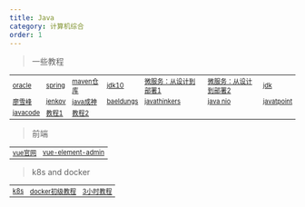 ```yaml
---
title: Java
category: 计算机综合
order: 1
---
```


> 一些教程
<table width="1033" style="font-size: 0.8em;">
	<tbody>
		<tr>
			<td>
				<a href="https://docs.oracle.com/javase/tutorial/" target="_blank">oracle</a>
			</td>
			<td>
				<a href="https://spring.io/learn" target="_blank">spring</a>
			</td>
			<td>
				<a href="https://mvnrepository.com/search?q=elasticsearch" target="_blank">maven仓库</a>
			</td>
			<td>
				<a href="http://openjdk.java.net/projects/jdk/10/" target="_blank">jdk10</a>
			</td>
			<td>
				<a href="https://github.com/DocsHome/microservices" target="_blank">微服务：从设计到部署1</a>
			</td>
			<td>
				<a href="https://docshome.gitbook.io/microservices/" target="_blank">微服务：从设计到部署2</a>
			</td>
			<td>
				<a href="http://hg.openjdk.java.net/jdk" target="_blank">jdk</a>
			</td>
		</tr>
		<tr>
			<td>
				<a href="https://www.liaoxuefeng.com/" target="_blank">廖雪峰</a>
			</td>
			<td>
				<a href="http://tutorials.jenkov.com/" target="_blank">jenkov</a>
			</td>
			<td>
				<a href="https://hollischuang.gitee.io/" target="_blank">java成神</a>
			</td>
			<td>
				<a href="https://www.baeldung.com/spring-security-vs-apache-shiro" target="_blank">baeldungs</a>
			</td>
			<td>
				<a href="http://www.javathinker.net/download.jsp" target="_blank">javathinkers</a>
			</td>
			<td>
				<a href="https://www.tutorialspoint.com/java_nio/java_nio_quick_guide.htm" target="_blank">java nio</a>
			</td>
			<td>
				<a href="https://www.javatpoint.com/" target="_blank">javatpoint</a>
			</td>
		</tr>
		<tr>
			<td>
				<a href="https://www.javacodegeeks.com/category/java/enterprise-java" target="_blank">javacode</a>
			</td>
			<td>
				<a href="http://www.yesdata.net/archives/" target="_blank">教程1</a>
			</td>
			<td>
				<a href="https://doocs.gitee.io/advanced-java/" target="_blank">教程2</a>
			</td>
		</tr>
	</tbody>
</table>


> 前端
<table width="1033" style="font-size: 0.8em;">
	<tbody>
		<tr>
			<td>
				<a href="https://cn.vuejs.org/" target="_blank">vue官网</a>
			</td>
			<td>
				<a href="https://panjiachen.github.io/vue-element-admin-site/zh/guide/#%E5%8A%9F%E8%83%BD" target="_blank">vue-element-admin</a>
			</td>
		</tr>
	</tbody>
</table>


> k8s and docker
<table width="1033" style="font-size: 0.8em;">
	<tbody>
		<tr>
			<td>
				<a href="https://kubernetes.io/docs/home/" target="_blank">k8s</a>
			</td>
			<td>
				<a href="https://www.runoob.com/docker/docker-tutorial.html" target="_blank">docker初级教程</a>
			</td>
			<td>
				<a href="https://medium.com/free-code-camp/learn-kubernetes-in-under-3-hours-a-detailed-guide-to-orchestrating-containers-114ff420e882" target="_blank">3小时教程</a>
			</td>
		</tr>
	</tbody>
</table>